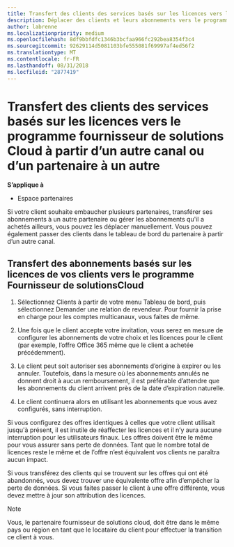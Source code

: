 ```yaml
---
title: Transfert des clients des services basés sur les licences vers le programme Fournisseur de solutionsCloud sur l'Espace partenaires | Espace partenaires
description: Déplacer des clients et leurs abonnements vers le programme fournisseur de solutions cloud, à partir d’un autre canal ou d’un autre partenaire.
author: labrenne
ms.localizationpriority: medium
ms.openlocfilehash: 8df9bbfdfc1346b3bcfaa966fc292bea8354f3c4
ms.sourcegitcommit: 92629114d5081103bfe555081f69997af4ed56f2
ms.translationtype: MT
ms.contentlocale: fr-FR
ms.lasthandoff: 08/31/2018
ms.locfileid: "2877419"
---
```

# <a name="transfer-license-based-services-customers-to-the-cloud-solution-provider-program-from-another-channel-or-from-one-partner-to-another"></a>Transfert des clients des services basés sur les licences vers le programme fournisseur de solutions Cloud à partir d’un autre canal ou d’un partenaire à un autre

**S’applique à**

-  Espace partenaires

Si votre client souhaite embaucher plusieurs partenaires, transférer ses abonnements à un autre partenaire ou gérer les abonnements qu'il a achetés ailleurs, vous pouvez les déplacer manuellement. Vous pouvez également passer des clients dans le tableau de bord du partenaire à partir d’un autre canal.

## <a name="move-your-customers-license-based-subscriptions-to-the-cloud-solution-provider-program-csp"></a>Transfert des abonnements basés sur les licences de vos clients vers le programme Fournisseur de solutionsCloud

1. Sélectionnez Clients à partir de votre menu Tableau de bord, puis sélectionnez Demander une relation de revendeur. Pour fournir la prise en charge pour les comptes multicanaux, vous faites de même.

2.  Une fois que le client accepte votre invitation, vous serez en mesure de configurer les abonnements de votre choix et les licences pour le client (par exemple, l’offre Office 365 même que le client a achetée précédemment).

3. Le client peut soit autoriser ses abonnements d’origine à expirer ou les annuler. Toutefois, dans la mesure où les abonnements annulés ne donnent droit à aucun remboursement, il est préférable d’attendre que les abonnements du client arrivent près de la date d’expiration naturelle.

4. Le client continuera alors en utilisant les abonnements que vous avez configurés, sans interruption.


Si vous configurez des offres identiques à celles que votre client utilisait jusqu'à présent, il est inutile de réaffecter les licences et il n’y aura aucune interruption pour les utilisateurs finaux. Les offres doivent être le même pour vous assurer sans perte de données. Tant que le nombre total de licences reste le même et de l’offre n’est équivalent vos clients ne paraîtra aucun impact.

Si vous transférez des clients qui se trouvent sur les offres qui ont été abandonnés, vous devez trouver une équivalente offre afin d’empêcher la perte de données. Si vous faites passer le client à une offre différente, vous devez mettre à jour son attribution des licences.

>[!NOTE]
>Vous, le partenaire fournisseur de solutions cloud, doit être dans le même pays ou région en tant que le locataire du client pour effectuer la transition ce client à vous. 



